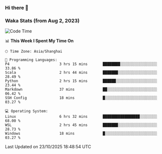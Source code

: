 ### Hi there 👋

### Waka Stats (from Aug 2, 2023)

<!--START_SECTION:waka-->
![Code Time](http://img.shields.io/badge/Code%20Time-1%2C141%20hrs%208%20mins-blue)

📊 **This Week I Spent My Time On** 

```text
🕑︎ Time Zone: Asia/Shanghai

💬 Programming Languages: 
P4                       3 hrs 15 mins       ████████░░░░░░░░░░░░░░░░░   33.86 % 
Scala                    2 hrs 44 mins       ███████░░░░░░░░░░░░░░░░░░   28.49 % 
Python                   2 hrs 15 mins       ██████░░░░░░░░░░░░░░░░░░░   23.44 % 
Markdown                 37 mins             ██░░░░░░░░░░░░░░░░░░░░░░░   06.42 % 
SSH Config               18 mins             █░░░░░░░░░░░░░░░░░░░░░░░░   03.27 % 

💻 Operating System: 
Linux                    6 hrs 32 mins       █████████████████░░░░░░░░   68.00 % 
WSL                      2 hrs 45 mins       ███████░░░░░░░░░░░░░░░░░░   28.73 % 
Windows                  18 mins             █░░░░░░░░░░░░░░░░░░░░░░░░   03.27 % 
```


 Last Updated on 23/10/2025 18:48:54 UTC
<!--END_SECTION:waka-->
